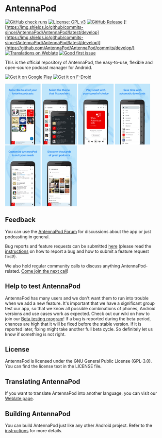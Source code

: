 # AntennaPod

[![GitHub check runs](https://img.shields.io/github/check-runs/AntennaPod/AntennaPod/develop)](https://github.com/AntennaPod/AntennaPod/actions/workflows/checks.yml?query=branch%3Adevelop)
[![License: GPL v3](https://img.shields.io/github/license/AntennaPod/AntennaPod)](https://www.gnu.org/licenses/gpl-3.0)
[![GitHub Release](https://img.shields.io/github/v/release/AntennaPod/AntennaPod)](https://github.com/AntennaPod/AntennaPod/releases)
[![https://img.shields.io/github/commits-since/AntennaPod/AntennaPod/latest/develop](https://img.shields.io/github/commits-since/AntennaPod/AntennaPod/latest/develop)](https://github.com/AntennaPod/AntennaPod/commits/develop/)
[![Translations on Weblate](https://hosted.weblate.org/widget/antennapod/app/svg-badge.svg?native=1)](https://hosted.weblate.org/engage/antennapod/)
[![Good first issue](https://img.shields.io/github/issues-search?query=repo%3AAntennaPod%2FAntennaPod%20is%3Aopen%20is%3Aissue%20label%3A%22Good%20first%20issue%22&label=Good%20first%20issue&labelColor=grey&color=%235F1984)](https://github.com/AntennaPod/AntennaPod/labels/Good%20first%20issue)

This is the official repository of AntennaPod, the easy-to-use, flexible and open-source podcast manager for Android.

[<img src="https://play.google.com/intl/en_us/badges/images/generic/en_badge_web_generic.png"
      alt="Get it on Google Play"
      height="70">](https://play.google.com/store/apps/details?id=de.danoeh.antennapod)
[<img src="https://fdroid.gitlab.io/artwork/badge/get-it-on.png"
      alt="Get it on F-Droid"
      height="70">](https://f-droid.org/app/de.danoeh.antennapod)

<img src="https://raw.githubusercontent.com/AntennaPod/StoreMetadata/main/listings/en-US/graphics/phone-screenshots/00.png" alt="Screenshot 0" height="200"> <img src="https://raw.githubusercontent.com/AntennaPod/StoreMetadata/main/listings/en-US/graphics/phone-screenshots/01.png" alt="Screenshot 1" height="200"> <img src="https://raw.githubusercontent.com/AntennaPod/StoreMetadata/main/listings/en-US/graphics/phone-screenshots/02.png" alt="Screenshot 2" height="200"> <img src="https://raw.githubusercontent.com/AntennaPod/StoreMetadata/main/listings/en-US/graphics/phone-screenshots/03.png" alt="Screenshot 3" height="200"> <img src="https://raw.githubusercontent.com/AntennaPod/StoreMetadata/main/listings/en-US/graphics/phone-screenshots/04.png" alt="Screenshot 4" height="200"> <img src="https://raw.githubusercontent.com/AntennaPod/StoreMetadata/main/listings/en-US/graphics/phone-screenshots/05.png" alt="Screenshot 5" height="200">


## Feedback
You can use the [AntennaPod Forum](https://forum.antennapod.org/) for discussions about the app or just podcasting in general.

Bug reports and feature requests can be submitted [here](https://github.com/AntennaPod/AntennaPod/issues) (please read the [instructions](https://github.com/AntennaPod/AntennaPod/blob/develop/CONTRIBUTING.md) on how to report a bug and how to submit a feature request first!).

We also hold regular community calls to discuss anything AntennaPod-related. [Come join the next call](https://forum.antennapod.org/t/monthly-community-call/1869)!

## Help to test AntennaPod
AntennaPod has many users and we don't want them to run into trouble when we add a new feature. It's important that we have a significant group test our app, so that we know all possible combinations of phones, Android versions and use cases work as expected. Check out our wiki on how to join our [Beta testing program](https://antennapod.org/documentation/general/beta)! If a bug is reported during the beta period, chances are high that it will be fixed before the stable version. If it is reported later, fixing might take another full beta cycle. So definitely let us know if something is not right.

## License

AntennaPod is licensed under the GNU General Public License (GPL-3.0). You can find the license text in the LICENSE file.

## Translating AntennaPod

If you want to translate AntennaPod into another language, you can visit our [Weblate page](https://hosted.weblate.org/projects/antennapod/).


## Building AntennaPod

You can build AntennaPod just like any other Android project. Refer to the [instructions](https://github.com/AntennaPod/AntennaPod/blob/develop/CONTRIBUTING.md) for more details.

